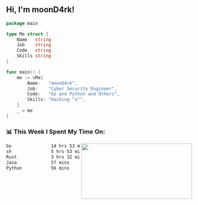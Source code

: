 <h2> Hi, I'm moonD4rk!</h2>

```go
package main

type Me struct {
	Name   string
	Job    string
	Code   string
	Skills string
}

func main() {
	me := &Me{
		Name:   "moonD4rk",
		Job:    "Cyber Security Engineer",
		Code:   "Go and Python and Others",
		Skills: "Hacking ^o^",
	}
	_ = me
}
```

<h3>📊 This Week I Spent My Time On:</h3>
<img align='right' src="https://github-readme-stats.vercel.app/api?username=moond4rk&show_icons=true&theme=radical", width="300" height="150">

<!--START_SECTION:waka-->

```txt
Go               14 hrs 53 mins  █████████████░░░░░░░░░░░░   51.47 %
sh               5 hrs 53 mins   █████░░░░░░░░░░░░░░░░░░░░   20.37 %
Rust             3 hrs 32 mins   ███░░░░░░░░░░░░░░░░░░░░░░   12.23 %
Java             57 mins         ▓░░░░░░░░░░░░░░░░░░░░░░░░   03.33 %
Python           56 mins         ▓░░░░░░░░░░░░░░░░░░░░░░░░   03.26 %
```

<!--END_SECTION:waka-->

